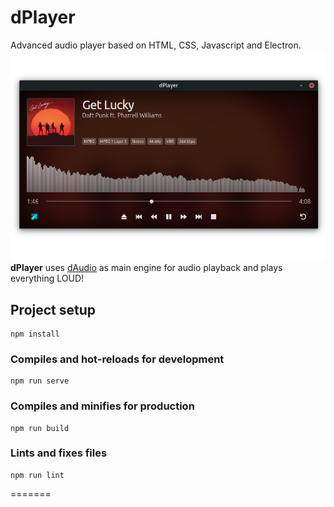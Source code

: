 # dPlayer
Advanced audio player based on HTML, CSS, Javascript and Electron.
![GitHub Logo](dPlayer.png)
**dPlayer** uses [dAudio](https://www.github.com/didava.daudio) as main engine for audio playback and plays everything LOUD!


## Project setup
```
npm install
```

### Compiles and hot-reloads for development
```
npm run serve
```

### Compiles and minifies for production
```
npm run build
```

### Lints and fixes files
```
npm run lint
```
=======